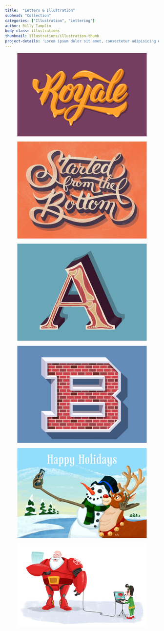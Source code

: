 ```yaml
---
title:  "Letters & Illustration"
subhead: "Collection"
categories: ["Illustration", "Lettering"]
author: Billy Tamplin
body-class: illustrations
thumbnail: illustrations/illustration-thumb
project-details: 'Lorem ipsum dolor sit amet, consectetur adipisicing elit, sed do eiusmod tempor incididunt ut labore et dolore magna aliqua. Ut enim ad minim veniam, quis nostrud exercitation ullamco laboris nisi ut aliquip ex ea commodo consequat.'
---
```


<section class="container">
  <div class="row">
    <figure class="col-sm-6">
      <img src="../img/illustrations/royale-big.png" alt="">
    </figure>
    <figure class="col-sm-6">
      <img src="../img/illustrations/sftb-big.jpg" alt="">
    </figure>
  </div>
  <div class="row">
    <figure class="col-sm-6">
      <img src="../img/illustrations/alpha-a.png" alt="">
    </figure>
    <figure class="col-sm-6">
      <img src="../img/illustrations/alpha-b.png" alt="">
    </figure>
  </div>
  <div class="row">
    <figure>
      <img src="../img/illustrations/happy-holidays.jpg" alt="">
    </figure>
    <figure>
      <img src="../img/illustrations/santa-suit.png" alt="">
    </figure>
  </div>
</section>
